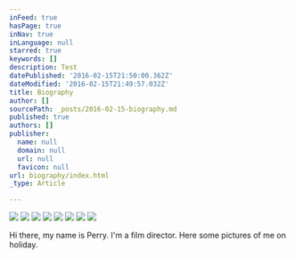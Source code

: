 ```yaml
---
inFeed: true
hasPage: true
inNav: true
inLanguage: null
starred: true
keywords: []
description: Test
datePublished: '2016-02-15T21:50:00.362Z'
dateModified: '2016-02-15T21:49:57.032Z'
title: Biography
author: []
sourcePath: _posts/2016-02-15-biography.md
published: true
authors: []
publisher:
  name: null
  domain: null
  url: null
  favicon: null
url: biography/index.html
_type: Article

---
```

![](https://s3-us-west-2.amazonaws.com/the-grid-img/p/8e3cf6cef185abcf16fd6f654180ebcc4d0a14e4.jpg)
![](https://the-grid-user-content.s3-us-west-2.amazonaws.com/b30755e7-3c6d-4ce8-a130-e1ce792d454e.JPG)
![](https://s3-us-west-2.amazonaws.com/the-grid-img/p/a8aff711c9134a814fd2f35beeb25822c14ad7fc.jpg)
![](https://the-grid-user-content.s3-us-west-2.amazonaws.com/1921bc0b-8a1f-4df4-8519-7695ac712352.JPG)
![](https://the-grid-user-content.s3-us-west-2.amazonaws.com/f7b05c3e-00af-474e-b03a-781ba5ea32be.JPG)
![](https://the-grid-user-content.s3-us-west-2.amazonaws.com/d0c6c37e-2670-48d1-9ecf-145e4ab08891.JPG)
![](https://the-grid-user-content.s3-us-west-2.amazonaws.com/12e1aac0-f39e-4f76-822b-178575457c29.JPG)
![](https://the-grid-user-content.s3-us-west-2.amazonaws.com/e191af96-386c-451b-bbd0-189ccfb8da7f.JPG)

Hi there, my name is Perry. I'm a film director. Here some pictures of me on holiday.